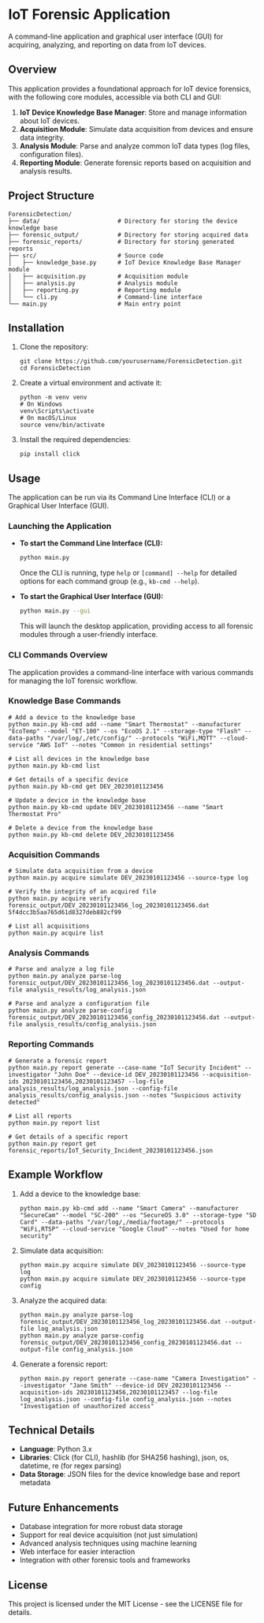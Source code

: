 # IoT Forensic Application

A command-line application and graphical user interface (GUI) for acquiring, analyzing, and reporting on data from IoT devices.

## Overview

This application provides a foundational approach for IoT device forensics, with the following core modules, accessible via both CLI and GUI:

1.  **IoT Device Knowledge Base Manager**: Store and manage information about IoT devices.
2.  **Acquisition Module**: Simulate data acquisition from devices and ensure data integrity.
3.  **Analysis Module**: Parse and analyze common IoT data types (log files, configuration files).
4.  **Reporting Module**: Generate forensic reports based on acquisition and analysis results.

## Project Structure

```
ForensicDetection/
├── data/                      # Directory for storing the device knowledge base
├── forensic_output/           # Directory for storing acquired data
├── forensic_reports/          # Directory for storing generated reports
├── src/                       # Source code
│   ├── knowledge_base.py      # IoT Device Knowledge Base Manager module
│   ├── acquisition.py         # Acquisition module
│   ├── analysis.py            # Analysis module
│   ├── reporting.py           # Reporting module
│   └── cli.py                 # Command-line interface
└── main.py                    # Main entry point
```

## Installation

1. Clone the repository:
   ```
   git clone https://github.com/yourusername/ForensicDetection.git
   cd ForensicDetection
   ```

2. Create a virtual environment and activate it:
   ```
   python -m venv venv
   # On Windows
   venv\Scripts\activate
   # On macOS/Linux
   source venv/bin/activate
   ```

3. Install the required dependencies:
   ```
   pip install click
   ```

## Usage

The application can be run via its Command Line Interface (CLI) or a Graphical User Interface (GUI).

### Launching the Application

*   **To start the Command Line Interface (CLI):**
    ```bash
    python main.py
    ```
    Once the CLI is running, type `help` or `[command] --help` for detailed options for each command group (e.g., `kb-cmd --help`).

*   **To start the Graphical User Interface (GUI):**
    ```bash
    python main.py --gui
    ```
    This will launch the desktop application, providing access to all forensic modules through a user-friendly interface.

### CLI Commands Overview

The application provides a command-line interface with various commands for managing the IoT forensic workflow.

### Knowledge Base Commands

```
# Add a device to the knowledge base
python main.py kb-cmd add --name "Smart Thermostat" --manufacturer "EcoTemp" --model "ET-100" --os "EcoOS 2.1" --storage-type "Flash" --data-paths "/var/log/,/etc/config/" --protocols "WiFi,MQTT" --cloud-service "AWS IoT" --notes "Common in residential settings"

# List all devices in the knowledge base
python main.py kb-cmd list

# Get details of a specific device
python main.py kb-cmd get DEV_20230101123456

# Update a device in the knowledge base
python main.py kb-cmd update DEV_20230101123456 --name "Smart Thermostat Pro"

# Delete a device from the knowledge base
python main.py kb-cmd delete DEV_20230101123456
```

### Acquisition Commands

```
# Simulate data acquisition from a device
python main.py acquire simulate DEV_20230101123456 --source-type log

# Verify the integrity of an acquired file
python main.py acquire verify forensic_output/DEV_20230101123456_log_20230101123456.dat 5f4dcc3b5aa765d61d8327deb882cf99

# List all acquisitions
python main.py acquire list
```

### Analysis Commands

```
# Parse and analyze a log file
python main.py analyze parse-log forensic_output/DEV_20230101123456_log_20230101123456.dat --output-file analysis_results/log_analysis.json

# Parse and analyze a configuration file
python main.py analyze parse-config forensic_output/DEV_20230101123456_config_20230101123456.dat --output-file analysis_results/config_analysis.json
```

### Reporting Commands

```
# Generate a forensic report
python main.py report generate --case-name "IoT Security Incident" --investigator "John Doe" --device-id DEV_20230101123456 --acquisition-ids 20230101123456,20230101123457 --log-file analysis_results/log_analysis.json --config-file analysis_results/config_analysis.json --notes "Suspicious activity detected"

# List all reports
python main.py report list

# Get details of a specific report
python main.py report get forensic_reports/IoT_Security_Incident_20230101123456.json
```

## Example Workflow

1. Add a device to the knowledge base:
   ```
   python main.py kb-cmd add --name "Smart Camera" --manufacturer "SecureCam" --model "SC-200" --os "SecureOS 3.0" --storage-type "SD Card" --data-paths "/var/log/,/media/footage/" --protocols "WiFi,RTSP" --cloud-service "Google Cloud" --notes "Used for home security"
   ```

2. Simulate data acquisition:
   ```
   python main.py acquire simulate DEV_20230101123456 --source-type log
   python main.py acquire simulate DEV_20230101123456 --source-type config
   ```

3. Analyze the acquired data:
   ```
   python main.py analyze parse-log forensic_output/DEV_20230101123456_log_20230101123456.dat --output-file log_analysis.json
   python main.py analyze parse-config forensic_output/DEV_20230101123456_config_20230101123456.dat --output-file config_analysis.json
   ```

4. Generate a forensic report:
   ```
   python main.py report generate --case-name "Camera Investigation" --investigator "Jane Smith" --device-id DEV_20230101123456 --acquisition-ids 20230101123456,20230101123457 --log-file log_analysis.json --config-file config_analysis.json --notes "Investigation of unauthorized access"
   ```

## Technical Details

- **Language**: Python 3.x
- **Libraries**: Click (for CLI), hashlib (for SHA256 hashing), json, os, datetime, re (for regex parsing)
- **Data Storage**: JSON files for the device knowledge base and report metadata

## Future Enhancements

- Database integration for more robust data storage
- Support for real device acquisition (not just simulation)
- Advanced analysis techniques using machine learning
- Web interface for easier interaction
- Integration with other forensic tools and frameworks

## License

This project is licensed under the MIT License - see the LICENSE file for details.